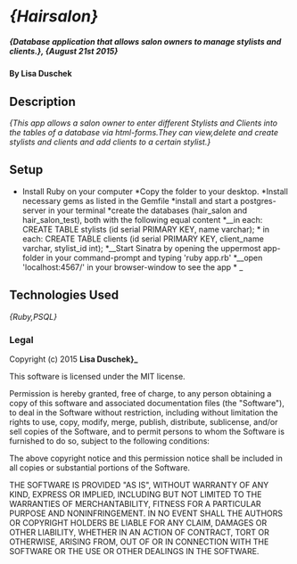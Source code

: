 # _{Hairsalon}_

##### _{Database application that allows salon owners to manage stylists and clients.}, {August 21st 2015}_

#### By Lisa Duschek

## Description

_{This app allows a salon owner to enter different Stylists and Clients into the tables of a database via html-forms.They can view,delete and create stylists and clients and add clients to a certain stylist.}_

## Setup

*  Install Ruby on your computer *Copy the folder to your desktop. *Install necessary gems as listed in the Gemfile *install and start a postgres-server in your terminal *create the databases (hair_salon and hair_salon_test), both with the following equal content *__in each: CREATE TABLE stylists (id serial PRIMARY KEY, name varchar); * in each: CREATE TABLE clients (id serial PRIMARY KEY, client_name varchar, stylist_id int); *__Start Sinatra by opening the uppermost app-folder in your command-prompt and typing 'ruby app.rb' *__open 'localhost:4567/' in your browser-window to see the app *
_

## Technologies Used

_{Ruby,PSQL}_

### Legal


Copyright (c) 2015 **Lisa Duschek}_**

This software is licensed under the MIT license.

Permission is hereby granted, free of charge, to any person obtaining a copy
of this software and associated documentation files (the "Software"), to deal
in the Software without restriction, including without limitation the rights
to use, copy, modify, merge, publish, distribute, sublicense, and/or sell
copies of the Software, and to permit persons to whom the Software is
furnished to do so, subject to the following conditions:

The above copyright notice and this permission notice shall be included in
all copies or substantial portions of the Software.

THE SOFTWARE IS PROVIDED "AS IS", WITHOUT WARRANTY OF ANY KIND, EXPRESS OR
IMPLIED, INCLUDING BUT NOT LIMITED TO THE WARRANTIES OF MERCHANTABILITY,
FITNESS FOR A PARTICULAR PURPOSE AND NONINFRINGEMENT. IN NO EVENT SHALL THE
AUTHORS OR COPYRIGHT HOLDERS BE LIABLE FOR ANY CLAIM, DAMAGES OR OTHER
LIABILITY, WHETHER IN AN ACTION OF CONTRACT, TORT OR OTHERWISE, ARISING FROM,
OUT OF OR IN CONNECTION WITH THE SOFTWARE OR THE USE OR OTHER DEALINGS IN
THE SOFTWARE.
